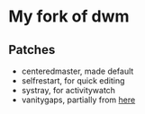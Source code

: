 # My fork of dwm

## Patches

+ centeredmaster, made default
+ selfrestart, for quick editing
+ systray, for activitywatch
+ vanitygaps, partially from [here](https://github.com/bakkeby/patches/blob/master/dwm/dwm-vanitygaps-6.2.diff)
